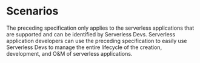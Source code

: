 # Scenarios

The preceding specification only applies to the serverless applications that are supported and can be identified by Serverless Devs. Serverless application developers can use the preceding specification to easily use Serverless Devs to manage the entire lifecycle of the creation, development, and O&M of serverless applications. 
